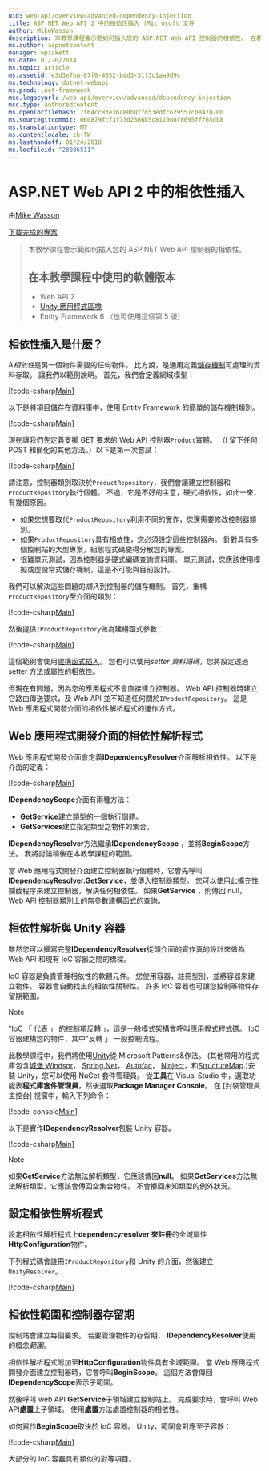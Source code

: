 ```yaml
---
uid: web-api/overview/advanced/dependency-injection
title: ASP.NET Web API 2 中的相依性插入 |Microsoft 文件
author: MikeWasson
description: 本教學課程會示範如何插入您的 ASP.NET Web API 控制器的相依性。 在教學課程 Web API 2 Unity 應用程式區塊中使用的軟體版本...
ms.author: aspnetcontent
manager: wpickett
ms.date: 01/20/2014
ms.topic: article
ms.assetid: e3d3e7ba-87f0-4032-bdd3-31f3c1aa9d9c
ms.technology: dotnet-webapi
ms.prod: .net-framework
msc.legacyurl: /web-api/overview/advanced/dependency-injection
msc.type: authoredcontent
ms.openlocfilehash: 7f64cc83e36c80b0ffd53edfc629557c0847b200
ms.sourcegitcommit: 060879fcf3f73d2366b5c811986f8695fff65db8
ms.translationtype: MT
ms.contentlocale: zh-TW
ms.lasthandoff: 01/24/2018
ms.locfileid: "28036511"
---
```

<a name="dependency-injection-in-aspnet-web-api-2"></a>ASP.NET Web API 2 中的相依性插入
====================
由[Mike Wasson](https://github.com/MikeWasson)

[下載完成的專案](http://code.msdn.microsoft.com/ASP-NET-Web-API-Tutorial-468ee148)

> 本教學課程會示範如何插入您的 ASP.NET Web API 控制器的相依性。
> 
> ## <a name="software-versions-used-in-the-tutorial"></a>在本教學課程中使用的軟體版本
> 
> 
> - Web API 2
> - [Unity 應用程式區塊](https://www.nuget.org/packages/Unity/)
> - Entity Framework 6 （也可使用這個第 5 版）


## <a name="what-is-dependency-injection"></a>相依性插入是什麼？

A*相依性*是另一個物件需要的任何物件。 比方說，是通用定義[儲存機制](http://martinfowler.com/eaaCatalog/repository.html)可處理的資料存取。 讓我們以範例說明。 首先，我們會定義網域模型：

[!code-csharp[Main](dependency-injection/samples/sample1.cs)]

以下是將項目儲存在資料庫中，使用 Entity Framework 的簡單的儲存機制類別。

[!code-csharp[Main](dependency-injection/samples/sample2.cs)]

現在讓我們先定義支援 GET 要求的 Web API 控制器`Product`實體。 （I 留下任何 POST 和簡化的其他方法。）以下是第一次嘗試：

[!code-csharp[Main](dependency-injection/samples/sample3.cs)]

請注意，控制器類別取決於`ProductRepository`，我們會讓建立控制器和`ProductRepository`執行個體。 不過，它是不好的主意，硬式相依性，如此一來，有幾個原因。

- 如果您想要取代`ProductRepository`利用不同的實作，您還需要修改控制器類別。
- 如果`ProductRepository`具有相依性，您必須設定這些控制器內。 針對具有多個控制站的大型專案，組態程式碼變得分散您的專案。
- 很難單元測試，因為控制器是硬式編碼查詢資料庫。 單元測試，您應該使用模擬或虛設常式儲存機制，這是不可能與目前設計。

我們可以解決這些問題的*插入*到控制器的儲存機制。 首先，重構`ProductRepository`至介面的類別：

[!code-csharp[Main](dependency-injection/samples/sample4.cs)]

然後提供`IProductRepository`做為建構函式參數：

[!code-csharp[Main](dependency-injection/samples/sample5.cs)]

這個範例會使用[建構函式插入](http://www.martinfowler.com/articles/injection.html#FormsOfDependencyInjection)。 您也可以使用*setter 資料隱碼*，您將設定透過 setter 方法或屬性的相依性。

但現在有問題，因為您的應用程式不會直接建立控制器。 Web API 控制器時建立它路由傳送要求，及 Web API 並不知道任何關於`IProductRepository`。 這是 Web 應用程式開發介面的相依性解析程式的運作方式。

## <a name="the-web-api-dependency-resolver"></a>Web 應用程式開發介面的相依性解析程式

Web 應用程式開發介面會定義**IDependencyResolver**介面解析相依性。 以下是介面的定義：

[!code-csharp[Main](dependency-injection/samples/sample6.cs)]

**IDependencyScope**介面有兩種方法：

- **GetService**建立類型的一個執行個體。
- **GetServices**建立指定類型之物件的集合。

**IDependencyResolver**方法繼承**IDependencyScope** ，並將**BeginScope**方法。 我將討論稍後在本教學課程的範圍。

當 Web 應用程式開發介面建立控制器執行個體時，它會先呼叫**IDependencyResolver.GetService**，並傳入控制器類型。 您可以使用此擴充性攔截程序來建立控制器，解決任何相依性。 如果**GetService** ，則傳回 null，Web API 控制器類別上的無參數建構函式的查詢。

## <a name="dependency-resolution-with-the-unity-container"></a>相依性解析與 Unity 容器

雖然您可以撰寫完整**IDependencyResolver**從頭介面的實作真的設計來做為 Web API 和現有 IoC 容器之間的橋樑。

IoC 容器是負責管理相依性的軟體元件。 您使用容器，註冊型別，並將容器來建立物件。 容器會自動找出的相依性關聯性。 許多 IoC 容器也可讓您控制等物件存留期範圍。

> [!NOTE]
> "IoC 「 代表 」 的控制項反轉 」，這是一般模式架構會呼叫應用程式程式碼。 IoC 容器建構您的物件，其中"反轉 」 一般控制流程。


此教學課程中，我們將使用[Unity](https://msdn.microsoft.com/library/ff647202.aspx)從 Microsoft Patterns&amp;作法。 (其他常用的程式庫包含[城堡 Windsor](http://www.castleproject.org/)， [Spring.Net](http://www.springframework.net/)， [Autofac](https://code.google.com/p/autofac/)， [Ninject](http://www.ninject.org/)，和[StructureMap](http://docs.structuremap.net/).)安裝 Unity，您可以使用 NuGet 套件管理員。 從**工具**在 Visual Studio 中，選取功能表**程式庫套件管理員**，然後選取**Package Manager Console**。 在 [封裝管理員主控台] 視窗中，輸入下列命令：

[!code-console[Main](dependency-injection/samples/sample7.cmd)]

以下是實作**IDependencyResolver**包裝 Unity 容器。

[!code-csharp[Main](dependency-injection/samples/sample8.cs)]

> [!NOTE]
> 如果**GetService**方法無法解析類型，它應該傳回**null**。 如果**GetServices**方法無法解析類型，它應該會傳回空集合物件。 不會擲回未知類型的例外狀況。


## <a name="configuring-the-dependency-resolver"></a>設定相依性解析程式

設定相依性解析程式上**dependencyresolver 來註冊**的全域屬性**HttpConfiguration**物件。

下列程式碼會註冊`IProductRepository`和 Unity 的介面，然後建立`UnityResolver`。

[!code-csharp[Main](dependency-injection/samples/sample9.cs)]

## <a name="dependency-scope-and-controller-lifetime"></a>相依性範圍和控制器存留期

控制站會建立每個要求。 若要管理物件的存留期， **IDependencyResolver**使用的概念*範圍*。

相依性解析程式附加至**HttpConfiguration**物件具有全域範圍。 當 Web 應用程式開發介面建立控制器時，它會呼叫**BeginScope**。 這個方法會傳回**IDependencyScope**表示子範圍。

然後呼叫 web API **GetService**子領域建立控制站上。 完成要求時，會呼叫 Web API**處置**上子領域。 使用**處置**方法處置控制器的相依性。

如何實作**BeginScope**取決於 IoC 容器。 Unity，範圍會對應至子容器：

[!code-csharp[Main](dependency-injection/samples/sample10.cs)]

大部分的 IoC 容器具有類似的對等項目。
